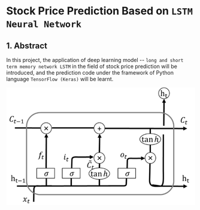 # Stock Price Prediction Based on ```LSTM Neural Network```

## 1. Abstract

In this project, the application of deep learning model -- ``long and short term memory network LSTM`` in the field of stock price prediction will be introduced, and the prediction code under the framework of Python language ```TensorFlow (Keras)``` will be learnt.







![image](https://github.com/algo21-116020074/Assignment2/blob/main/LSTM_Image.png)
